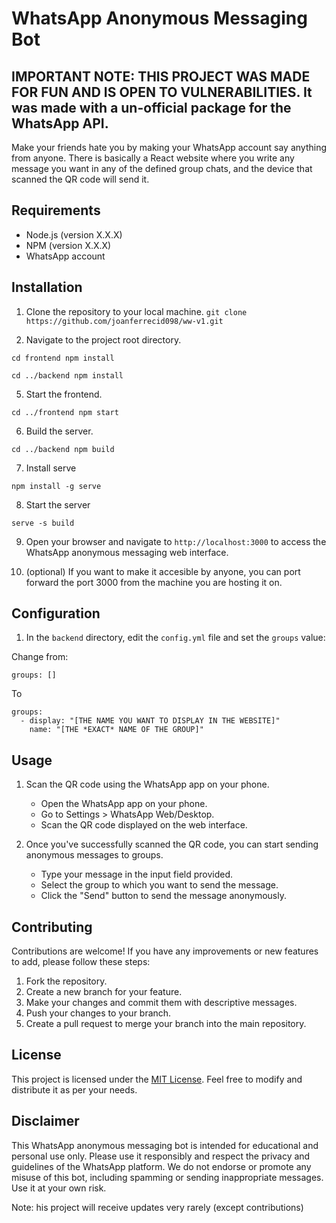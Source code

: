 # WhatsApp Anonymous Messaging Bot

## IMPORTANT NOTE: THIS PROJECT WAS MADE FOR FUN AND IS OPEN TO VULNERABILITIES. It was made with a un-official package for the WhatsApp API.

Make your friends hate you by making your WhatsApp account say anything from anyone. There is basically a React website where you write any message you want in any of the defined group chats, and the device that scanned the QR code will send it.

## Requirements
- Node.js (version X.X.X)
- NPM (version X.X.X)
- WhatsApp account

## Installation

1. Clone the repository to your local machine.
``git clone https://github.com/joanferrecid098/ww-v1.git``

2. Navigate to the project root directory.

``cd frontend
npm install``

``cd ../backend
npm install``

5. Start the frontend.

``cd ../frontend
npm start``

6. Build the server.

``cd ../backend
npm build``

7. Install serve

``npm install -g serve``

8. Start the server

``serve -s build``

9. Open your browser and navigate to ``http://localhost:3000`` to access the WhatsApp anonymous messaging web interface.

10. (optional) If you want to make it accesible by anyone, you can port forward the port 3000 from the machine you are hosting it on.

## Configuration

1. In the ``backend`` directory, edit the ``config.yml`` file and set the `groups` value:

Change from:
```
groups: []
```

To

```
groups:
  - display: "[THE NAME YOU WANT TO DISPLAY IN THE WEBSITE]"
    name: "[THE *EXACT* NAME OF THE GROUP]"
```

## Usage

1. Scan the QR code using the WhatsApp app on your phone.
   - Open the WhatsApp app on your phone.
   - Go to Settings > WhatsApp Web/Desktop.
   - Scan the QR code displayed on the web interface.

2. Once you've successfully scanned the QR code, you can start sending anonymous messages to groups.
   - Type your message in the input field provided.
   - Select the group to which you want to send the message.
   - Click the "Send" button to send the message anonymously.

## Contributing

Contributions are welcome! If you have any improvements or new features to add, please follow these steps:

1. Fork the repository.
2. Create a new branch for your feature.
3. Make your changes and commit them with descriptive messages.
4. Push your changes to your branch.
5. Create a pull request to merge your branch into the main repository.

## License

This project is licensed under the [MIT License](LICENSE). Feel free to modify and distribute it as per your needs.

## Disclaimer

This WhatsApp anonymous messaging bot is intended for educational and personal use only. Please use it responsibly and respect the privacy and guidelines of the WhatsApp platform. We do not endorse or promote any misuse of this bot, including spamming or sending inappropriate messages. Use it at your own risk.

Note: his project will receive updates very rarely (except contributions)